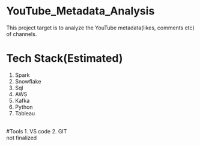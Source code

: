 # YouTube_Metadata_Analysis
This project target is to analyze the YouTube metadata(likes, comments etc) of channels. 
<br>
# Tech Stack(Estimated)
1. Spark
2. Snowflake
3. Sql
4. AWS
5. Kafka
6. Python
7. Tableau
<br>
#Tools
1. VS code
2. GIT

<br>
not finalized
